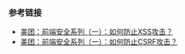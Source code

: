 

### 参考链接
- [美团：前端安全系列（一）：如何防止XSS攻击？](https://tech.meituan.com/2018/09/27/fe-security.html)
- [美团：前端安全系列（一）：如何防止CSRF攻击？](https://tech.meituan.com/2018/10/11/fe-security-csrf.html)
